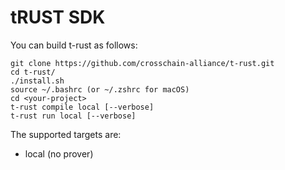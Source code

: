 # tRUST SDK

You can build t-rust as follows:

```
git clone https://github.com/crosschain-alliance/t-rust.git
cd t-rust/
./install.sh
source ~/.bashrc (or ~/.zshrc for macOS)
cd <your-project>
t-rust compile local [--verbose]
t-rust run local [--verbose]
```

The supported targets are:
- local (no prover)